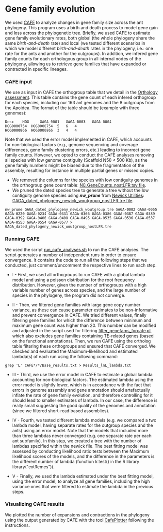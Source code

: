 # Gene family evolution

We used [CAFE](https://github.com/hahnlab/CAFE5) to analyze changes in gene family size across the ant phylogeny. This program uses a birth and death process to model gene gain and loss across the phylogenetic tree. Briefly, we used CAFE to estimate gene family evolutionary rates, both global (the whole phylogeny share the same _birth-and-death_ rate) and local (we tested different scenarios in which we model different _birth-and-death_ rates in the phylogeny, i.e.: one rate for the ants and another for the outgroups). In addition, we infered gene family counts for each orthologous group in all internal nodes of the phylogeny, allowing us to retrieve gene families that have expanded or contracted in specific lineages. 


### CAFE input

We use as input in CAFE the orthogroup table that we detail in the [Orthology assessment](../Orthology). This table contains the gene count of each infered orthogroup for each species, including our 163 ant genomes and the 8 outgroups from the Apoidea. The format of the table should be (example with three genomes):
```
Desc    HOG     GAGA-0001   GAGA-0003   GAGA-0004   
HOG0000754  HOG0000754  5   6   4  
HOG0000866  HOG0000866  3   4   4  
```

Note that we used the error model implemented in CAFE, which accounts for non-biological factors (e.g., genome sequencing and coverage differences, gene family clustering errors, etc.) leading to incorrect gene family counts. However, we opted to conduct the CAFE analyses removing all species with low genome contiguity (Scaffold N50 < 500 Kb), as the gene family numbers might be biased due to the fragmentation of the assembly, resulting for instance in multiple partial genes or missed copies.

- We removed the columns for the species with low contiguity genomes in the orthogroup gene count table: [N0_GeneCounts_nostLFR.tsv file](N0_GeneCounts_nostLFR.tsv.zip). 
- We pruned the dated species tree to generate a tree without the low contiguity genome species using ***nw_prune*** from [Newick Utilities](https://bio.tools/newick_utilities): [GAGA_dated_phylogeny_newick_woutgroup_nostLFR.tre file](GAGA_dated_phylogeny_newick_woutgroup_nostLFR.tre).

```
nw_prune GAGA_dated_phylogeny_newick_woutgroup.tre GAGA-0002 GAGA-0055 GAGA-0220 GAGA-0234 GAGA-0331 GAGA-0366 GAGA-0386 GAGA-0387 GAGA-0389 GAGA-0392 GAGA-0406 GAGA-0408 GAGA-0495 GAGA-0535 GAGA-0536 GAGA-0537 GAGA-0553 GAGA-0554 GAGA-0577 > GAGA_dated_phylogeny_newick_woutgroup_nostLFR.tre
```

### Running CAFE
We used the script [run_cafe_analyses.sh](run_cafe_analyses.sh) to run the CAFE analyses. The script generates a number of independent runs in order to ensure convergence. It contains the code to run all the following steps that we conducted, just comment/uncomment the respective lines to run each step. 

- I - First, we used all orthogroups to run CAFE with a global lambda model and using a poisson distribution for the root frequency distribution. However, given the number of orthogroups with a high variable number of genes across species, and the large number of species in the phylogeny, the program did not converge. 

- II - Then, we filtered gene families with large gene copy number variance, as these can cause parameter estimates to be non-informative and prevent convergence in CAFE. We tried different values, finally filtering gene families for which the difference between minimum and maximum gene count was higher than 20. This number can be modified and adjusted in the script used for filtering [filter_genefams_forcafe.pl](filter_genefams_forcafe.pl), which also excludes gene families containing TE-related genes (based on the functional annotations). Then, we run CAFE using the ortholog table filtering these orthogroups and ensured that CAFE converged. We checked and evaluated the Maximum-likelihood and estimated lambda(s) of each run using the following command:
```
grep 'L' CAFE*/*/Base_results.txt > Results_lnL_lambda.txt
```

- III - Third, we use the error model in CAFE to estimate a global lambda accounting for non-biological factors. The estimated lambda using the error model is slightly lower, which is in accordance with the fact that errors in genome assembly and gene annotation should artefactually inflate the rate of gene family evolution, and therefore controlling for it should lead to smaller estimates of lambda. In our case, the difference is really small suggesting the good quality of the genomes and annotation (since we filtered short-read based assemblies). 

- IV - Fourth, we tested different lambda models (e.g. we compared a two lambda model, having separate rates for the outgroup species and the ants) using an error model. Note that the models that included more than three lambdas never converged (e.g. one separate rate per each ant subfamily). In this step, we created a tree with the number of lambdas specified within the newick file. The best fitting model was assessed by conducting likelihood ratio tests between the Maximum likelihood scores of the models, and the difference in the parameters is the different number of lambda (function lr.test() in the R library library("extRemes")).

- V - Finally, we used the lambda estimated under the best fitting model, using the error model, to analyze all gene families, including the high variance ones that were filtered to estimate the lambda in the previous steps. 


### Visualizing CAFE results


We plotted the number of expansions and contractions in the phylogeny using the output generated by CAFE with the tool [CafePlotter](https://github.com/moshi4/CafePlotter) following the instructions.



